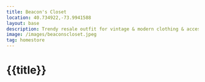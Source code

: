 ```yaml
--- 
title: Beacon's Closet
location: 40.734922,-73.9941588
layout: base
description: Trendy resale outfit for vintage & modern clothing & accessories from mass brands to top designers.
image: /images/beaconscloset.jpeg
tag: homestore
---
```




# {{title}}